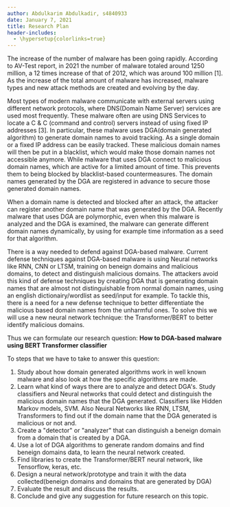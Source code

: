 ```yaml
---
author: Abdulkarim Abdulkadir, s4840933
date: January 7, 2021
title: Research Plan 
header-includes:
  - \hypersetup{colorlinks=true}
---
```


The increase of the number of malware has been going rapidly.
According to AV-Test report, in 2021 the number of malware totaled around 1250
million, a 12 times increase of that of 2012, which was around 100 million [1].
As the increase of the total amount of malware has increased, malware types and
new attack methods are created and evolving by the day.

Most types of modern malware communicate with external servers using different network protocols, where DNS(Domain Name Server) services are used most frequently. These malware often are using DNS Services to locate a C \& C (command and control) servers instead
of using fixed IP addresses [3]. In particular, these malware uses DGA(domain generated algorithm) to generate domain names to avoid tracking. As a single domain or a fixed IP address can be easily tracked. These malicious domain names will then be put in a blacklist, which would make those domain names not accessible anymore. While malware that uses DGA connect to malicious domain names, which are active for a limited amount of time. This prevents them to being blocked by blacklist-based countermeasures. The domain names generated by the DGA are registered in advance
to secure those generated domain names.

When a domain name is detected and blocked after an attack, the attacker can register another domain name that was generated by the DGA. Recently malware that uses DGA are polymorphic, even when this malware is analyzed and the DGA is examined, the malware can generate different domain names dynamically, by using for example time information as a seed for that algorithm.

There is a way needed to defend against DGA-based malware. Current defense techniques against DGA-based malware is using Neural networks like RNN, CNN or LTSM, training on beneign domains and malicious domains, to detect and distinguish malicious domains. The attackers avoid this kind of defense techniques by creating DGA that is generating domain names that are almost not distinguishable from normal domain names, using an english dictionairy/wordlist as seed/input for example. To tackle this, there is a need for a new defense technique to better differentiate the malicious based domain names from the unharmful ones. To solve this we will use a new neural network technique: the Transformer/BERT to better identify malicious domains.

Thus we can formulate our research question:
**How to DGA-based malware using BERT Transformer classifier**

To steps that we have to take to answer this question:

1. Study about how domain generated algorithms work in well known malware and also look at how the specific algorithms are made.
2. Learn what kind of ways there are to analyze and detect DGA's. Study  classifiers and Neural networks that could detect and distinguish the malicious domain names that the DGA generated. Classifiers like Hidden Markov models, SVM. Also Neural Networks like RNN, LTSM, Transformers to find out if the domain name that the DGA generated is malicious or not and.
3. Create a "detector" or "analyzer" that can distinguish a beneign domain from a domain that is created by a DGA.
4. Use a lot of DGA algorithms to generate random domains and find beneign domains data, to learn the neural network created.
5. Find libraries to create the Transformer/BERT neural network, like Tensorflow, keras, etc.
6. Design a neural network/prototype and train it with the data collected(beneign domains and domains that are generated by DGA)
7. Evaluate the result and discuss the results.
8. Conclude and give any suggestion for future research on this topic.
